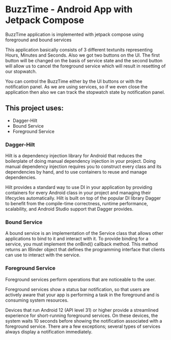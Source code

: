 # BuzzTime - Android App with Jetpack Compose

BuzzTime application is implemented with jetpack compose using foreground and bound services

This application basically consists of 3 different textunits representing Hours, Minutes and Seconds.
Also we got two buttons on the UI. The first button will be changed on the basis of service state and the second button will allow us to cancel the foreground service which will result in resetting of our stopwatch.

You can control the BuzzTime either by the UI buttons or with the notification panel. As we are using services, so if we even close the application then also we can track the stopwatch state by notification panel. 

## This project uses: 

* Dagger-Hilt
* Bound Service
* Foreground Service 

### Dagger-Hilt 

Hilt is a dependency injection library for Android that reduces the boilerplate of doing manual dependency injection in your project. Doing manual dependency injection requires you to construct every class and its dependencies by hand, and to use containers to reuse and manage dependencies.

Hilt provides a standard way to use DI in your application by providing containers for every Android class in your project and managing their lifecycles automatically. Hilt is built on top of the popular DI library Dagger to benefit from the compile-time correctness, runtime performance, scalability, and Android Studio support that Dagger provides. 

### Bound Service 

A bound service is an implementation of the Service class that allows other applications to bind to it and interact with it. To provide binding for a service, you must implement the onBind() callback method. This method returns an IBinder object that defines the programming interface that clients can use to interact with the service.

### Foreground Service 

Foreground services perform operations that are noticeable to the user.

Foreground services show a status bar notification, so that users are actively aware that your app is performing a task in the foreground and is consuming system resources.

Devices that run Android 12 (API level 31) or higher provide a streamlined experience for short-running foreground services. On these devices, the system waits 10 seconds before showing the notification associated with a foreground service. There are a few exceptions; several types of services always display a notification immediately.
